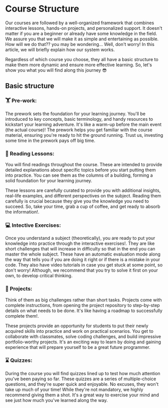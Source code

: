 # Course Structure

Our courses are followed by a well-organized framework that combines interactive lessons, hands-on projects, and personalized support. It doesn't matter if you are a beginner or already have some knowledge in the field. We assure you that we will make it as simple and entertaining as possible.
How will we do that?? you may be wondering... Well, don't worry! In this article, we will briefly explain how our system works.

Regardless of which course you choose, they all have a basic structure to make them more dynamic and ensure more effective learning. So, let's show you what you will find along this journey 😎

## Basic structure 

###  🏋️ Pre-work:

The prework sets the foundation for your learning journey. You'll be introduced to key concepts, basic terminology, and handy resources to kickstart your learning adventure. It's like a warm-up before the main event (the actual course)! The prework helps you get familiar with the course material, ensuring you're ready to hit the ground running. Trust us, investing some time in the prework pays off big time. 

### 📖 Reading Lessons:

You will find readings throughout the course. These are intended to provide detailed explanations about specific topics before you start putting them into practice. You can see them as the columns of a building, forming a solid foundation for your learning journey. 

These lessons are carefully curated to provide you with additional insights, real-life examples, and different perspectives on the subject. Reading them carefully is crucial because they give you the knowledge you need to succeed. So, take your time, grab a cup of coffee, and get ready to absorb the information!.

### 💻 Intective Exercises:

Once you understand a subject (theoretically), you are ready to put your knowledge into practice through the interactive exercises!. They are like short challenges that will increase in difficulty so that in the end you can master the whole subject. These have an automatic evaluation mode along the way that tells you if you are doing it right or if there is a mistake in your code. They also have video tutorials in case you get stuck at some point, so don't worry! Although, we recommend that you try to solve it first on your own, to develop critical thinking.

### 🌱 Projects:

Think of them as big challenges rather than short tasks. Projects come with complete instructions, from opening the project repository to step-by-step details on what needs to be done. It's like having a roadmap to successfully complete them!.

These projects provide an opportunity for students to put their newly acquired skills into practice and work on practical scenarios. You get to collaborate with classmates, solve coding challenges, and build impressive portfolio-worthy projects. It's an exciting way to learn by doing and gaining experience that will prepare yourself to be a great future programmer.

### ⌛ Quizzes: 

During the course you will find quizzes lined up to test how much attention you've been paying so far. These quizzes are a series of multiple-choice questions, and they're super quick and enjoyable. No excuses, they won't take up much of your time! While they're not mandatory, we highly recommend giving them a shot. It's a great way to exercise your mind and see just how much you've learned along the way. 

